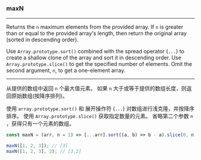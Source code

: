 ### maxN

------------

Returns the `n` maximum elements from the provided array.
If `n` is greater than or equal to the provided array's length, then return the original array (sorted in descending order).

Use `Array.prototype.sort()` combined with the spread operator (`...`) to create a shallow clone of the array and sort it in descending order.
Use `Array.prototype.slice()` to get the specified number of elements.
Omit the second argument, `n`, to get a one-element array.

------------

从提供的数组中返回 `n` 个最大值元素。
如果 `n` 大于或等于提供的数组长度，则返回原始数组(按降序排列)。

使用 `array.prototype.sort()` 和 展开操作符 (`...`) 对数组进行浅克隆，并按降序排序。
使用 `Array.prototype.slice()` 获取指定数量的元素。
省略第二个参数 `n` ，获得只有一个元素的数组。

```js
const maxN = (arr, n = 1) => [...arr].sort((a, b) => b - a).slice(0, n);
```

```js
maxN([1, 2, 3]); // [3]
maxN([1, 2, 3], 2); // [3,2]
```
